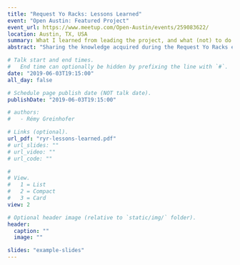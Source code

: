 ```yaml
---
title: "Request Yo Racks: Lessons Learned"
event: "Open Austin: Featured Project"
event_url: https://www.meetup.com/Open-Austin/events/259083622/
location: Austin, TX, USA
summary: What I learned from leading the project, and what (not) to do next time.
abstract: "Sharing the knowledge acquired during the Request Yo Racks experiment. This talk will help current and future project leaders make sure their endeavor is a success."

# Talk start and end times.
#   End time can optionally be hidden by prefixing the line with `#`.
date: "2019-06-03T19:15:00"
all_day: false

# Schedule page publish date (NOT talk date).
publishDate: "2019-06-03T19:15:00"

# authors:
#   - Rémy Greinhofer

# Links (optional).
url_pdf: "ryr-lessons-learned.pdf"
# url_slides: ""
# url_video: ""
# url_code: ""

# 
# View.
#   1 = List
#   2 = Compact
#   3 = Card
view: 2

# Optional header image (relative to `static/img/` folder).
header:
  caption: ""
  image: ""

slides: "example-slides"
---
```

